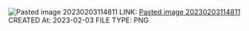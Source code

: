 ![Pasted image 20230203114811](Pasted%20image%2020230203114811.png)
LINK: [Pasted image 20230203114811](Pasted%20image%2020230203114811.png)
CREATED At: 2023-02-03
FILE TYPE: PNG

